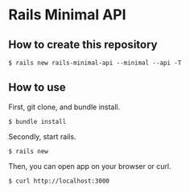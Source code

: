 # Rails Minimal API
## How to create this repository
```
$ rails new rails-minimal-api --minimal --api -T
```
## How to use
First, git clone, and bundle install.  
```
$ bundle install
```  
Secondly, start rails.  
```
$ rails new
```
Then, you can open app on your browser or curl.
```
$ curl http://localhost:3000  
```
